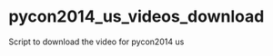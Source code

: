 pycon2014_us_videos_download
============================

Script to download the video for pycon2014 us
